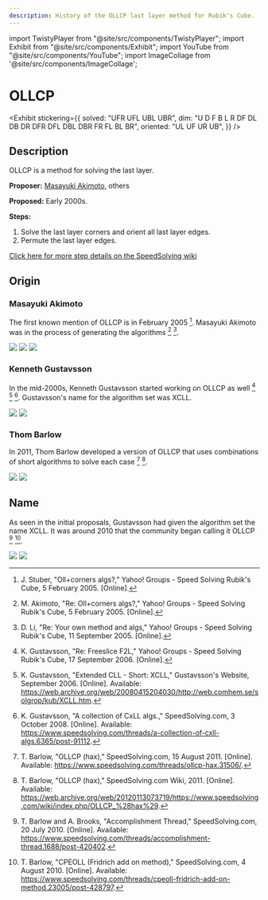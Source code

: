 ```yaml
---
description: History of the OLLCP last layer method for Rubik's Cube.
---
```


import TwistyPlayer from "@site/src/components/TwistyPlayer";
import Exhibit from "@site/src/components/Exhibit";
import YouTube from "@site/src/components/YouTube";
import ImageCollage from '@site/src/components/ImageCollage';

# OLLCP

<Exhibit
stickering={{
    solved: "UFR UFL UBL UBR",
    dim: "U D F B L R DF DL DB DR DFR DFL DBL DBR FR FL BL BR",
    oriented: "UL UF UR UB",
  }}
/>

## Description

OLLCP is a method for solving the last layer.

**Proposer:** [Masayuki Akimoto](CubingContributors/MethodDevelopers.md#akimoto-masayuki), others

**Proposed:** Early 2000s.

**Steps:**

1. Solve the last layer corners and orient all last layer edges.
2. Permute the last layer edges.

[Click here for more step details on the SpeedSolving wiki](https://www.speedsolving.com/wiki/index.php/OLLCP)

## Origin

### Masayuki Akimoto

The first known mention of OLLCP is in February 2005 [^stuber-2005]. Masayuki Akimoto was in the process of generating the algorithms [^akimoto-2005] [^li-2005].

![](img/OLLCP/Akimoto1.png)
![](img/OLLCP/Akimoto2.png)
![](img/OLLCP/Kenneth1.png)

### Kenneth Gustavsson

In the mid-2000s, Kenneth Gustavsson started working on OLLCP as well [^gustavsson-2006-1] [^gustavsson-2006-2] [^gustavsson-2008]. Gustavsson's name for the algorithm set was XCLL.

![](img/OLLCP/Kenneth2.png)
![](img/OLLCP/Kenneth3.png)

### Thom Barlow

In 2011, Thom Barlow developed a version of OLLCP that uses combinations of short algorithms to solve each case [^barlow-2011-1] [^barlow-2011-2].

![](img/OLLCP/Barlow1.png)
![](img/OLLCP/Barlow2.png)

## Name

As seen in the initial proposals, Gustavsson had given the algorithm set the name XCLL. It was around 2010 that the community began calling it OLLCP [^barlow-brooks-2010] [^barlow-2010].

![](img/OLLCP/Name1.png)
![](img/OLLCP/Name2.png)

[^stuber-2005]: J. Stuber, "Oll+corners algs?," Yahoo! Groups - Speed Solving Rubik's Cube, 5 February 2005. [Online].

[^akimoto-2005]: M. Akimoto, "Re: Oll+corners algs?," Yahoo! Groups - Speed Solving Rubik's Cube, 5 February 2005. [Online].

[^li-2005]: D. Li, "Re: Your own method and algs," Yahoo! Groups - Speed Solving Rubik's Cube, 11 September 2005. [Online].

[^gustavsson-2006-1]: K. Gustavsson, "Re: Freeslice F2L," Yahoo! Groups - Speed Solving Rubik's Cube, 17 September 2006. [Online].

[^gustavsson-2006-2]: K. Gustavsson, "Extended CLL - Short: XCLL," Gustavsson's Website, September 2006. [Online]. Available: https://web.archive.org/web/20080415204030/http://web.comhem.se/solgrop/kub/XCLL.htm.

[^gustavsson-2008]: K. Gustavsson, "A collection of CxLL algs.," SpeedSolving.com, 3 October 2008. [Online]. Available: https://www.speedsolving.com/threads/a-collection-of-cxll-algs.6365/post-91112.

[^barlow-2011-1]: T. Barlow, "OLLCP (hax)," SpeedSolving.com, 15 August 2011. [Online]. Available: https://www.speedsolving.com/threads/ollcp-hax.31506/.

[^barlow-2011-2]: T. Barlow, "OLLCP (hax)," SpeedSolving.com Wiki, 2011. [Online]. Available: https://web.archive.org/web/20120113073719/https://www.speedsolving.com/wiki/index.php/OLLCP_%28hax%29.

[^barlow-brooks-2010]: T. Barlow and A. Brooks, "Accomplishment Thread," SpeedSolving.com, 20 July 2010. [Online]. Available: https://www.speedsolving.com/threads/accomplishment-thread.1688/post-420402.

[^barlow-2010]: T. Barlow, "CPEOLL (Fridrich add on method)," SpeedSolving.com, 4 August 2010. [Online]. Available: https://www.speedsolving.com/threads/cpeoll-fridrich-add-on-method.23005/post-428797.